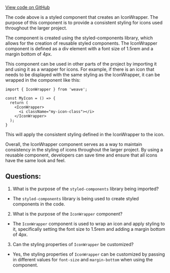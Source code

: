 [View code on GitHub](https://github.com/wandb/weave/weave-js/src/common/components/elements/PanelError.styles.ts)

The code above is a styled component that creates an IconWrapper. The purpose of this component is to provide a consistent styling for icons used throughout the larger project. 

The component is created using the styled-components library, which allows for the creation of reusable styled components. The IconWrapper component is defined as a div element with a font size of 1.5rem and a margin bottom of 4px. 

This component can be used in other parts of the project by importing it and using it as a wrapper for icons. For example, if there is an icon that needs to be displayed with the same styling as the IconWrapper, it can be wrapped in the component like this:

```
import { IconWrapper } from 'weave';

const MyIcon = () => {
  return (
    <IconWrapper>
      <i className="my-icon-class"></i>
    </IconWrapper>
  );
}
```

This will apply the consistent styling defined in the IconWrapper to the icon. 

Overall, the IconWrapper component serves as a way to maintain consistency in the styling of icons throughout the larger project. By using a reusable component, developers can save time and ensure that all icons have the same look and feel.
## Questions: 
 1. What is the purpose of the `styled-components` library being imported?
- The `styled-components` library is being used to create styled components in the code.

2. What is the purpose of the `IconWrapper` component?
- The `IconWrapper` component is used to wrap an icon and apply styling to it, specifically setting the font size to 1.5rem and adding a margin bottom of 4px.

3. Can the styling properties of `IconWrapper` be customized?
- Yes, the styling properties of `IconWrapper` can be customized by passing in different values for `font-size` and `margin-bottom` when using the component.